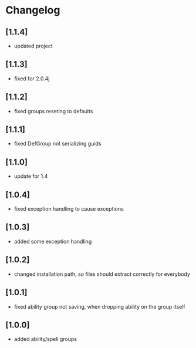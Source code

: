 # Changelog

## [1.1.4]
- updated project

## [1.1.3]
- fixed for 2.0.4j

## [1.1.2]
- fixed groups reseting to defaults

## [1.1.1]
- fixed DefGroup not serializing guids

## [1.1.0]
- update for 1.4

## [1.0.4]
- fixed exception handling to cause exceptions

## [1.0.3]
- added some exception handling

## [1.0.2]
- changed installation path, so files should extract correctly for everybody

## [1.0.1]
- fixed ability group not saving, when dropping ability on the group itself

## [1.0.0]
- added ability/spell groups
